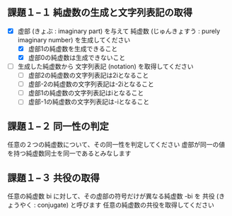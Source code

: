 ﻿## 課題１−１ 純虚数の生成と文字列表記の取得

- [x] 虚部 (きょぶ : imaginary part) を与えて 純虚数 (じゅんきょすう : purely imaginary number) を生成してください 
  - [x] 虚部1の純虚数を生成できること
  - [x] 虚部0の純虚数は生成できないこと
  
- [ ] 生成した純虚数から 文字列表記 (notation) を取得してください
  - [ ] 虚部2の純虚数の文字列表記は2iとなること
  - [ ] 虚部-2の純虚数の文字列表記は-2iとなること
  - [ ] 虚部1の純虚数の文字列表記はiとなること
  - [ ] 虚部-1の純虚数の文字列表記は-iとなること

## 課題１−２ 同一性の判定

任意の２つの純虚数について、その同一性を判定してください
虚部が同一の値を持つ純虚数同士を同一であるとみなします


## 課題１−３ 共役の取得

任意の純虚数 bi に対して、その虚部の符号だけが異なる純虚数 -bi を 共役 (きょうやく : conjugate) と呼びます
任意の純虚数の共役を取得してください